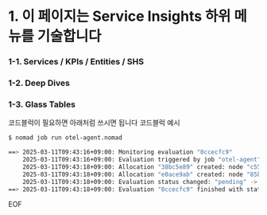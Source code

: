 # 1. 이 페이지는 Service Insights 하위 메뉴를 기술합니다

### 1-1. Services / KPIs / Entities / SHS

### 1-2. Deep Dives

### 1-3. Glass Tables

코드블럭이 필요하면 아래처럼 쓰시면 됩니다
코드블럭 예시

```bash
$ nomad job run otel-agent.nomad

==> 2025-03-11T09:43:16+09:00: Monitoring evaluation "0ccecfc9"
    2025-03-11T09:43:16+09:00: Evaluation triggered by job "otel-agent"
    2025-03-11T09:43:18+09:00: Allocation "38bc5e89" created: node "c55ca068", group "otel-agent"
    2025-03-11T09:43:18+09:00: Allocation "e0ace9ab" created: node "85b7e6e9", group "otel-agent"
    2025-03-11T09:43:18+09:00: Evaluation status changed: "pending" -> "complete"
==> 2025-03-11T09:43:18+09:00: Evaluation "0ccecfc9" finished with status "complete"
```

EOF
